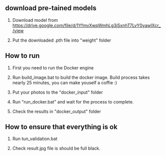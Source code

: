 ## download pre-tained models 
1. Download model from https://drive.google.com/file/d/1YfmvXwpWmhLg3jSxnhT7LvY0yawlXcr_/view

2. Put the downloaded .pth file into "weight" folder

## How to run
1. First you need to run the Docker engine

2. Run build_image.bat to build the docker image. Build process takes nearly 25 minutes, you can make youself a coffie :)

3. Put your photos to the "docker_input" folder

4. Run "run_docker.bat" and wait for the process to complete.

5. Check the results in "docker_output" folder

## How to ensure that everything is ok

1. Run tun_validation.bat 

2. Check result.jpg file is should be full black.
